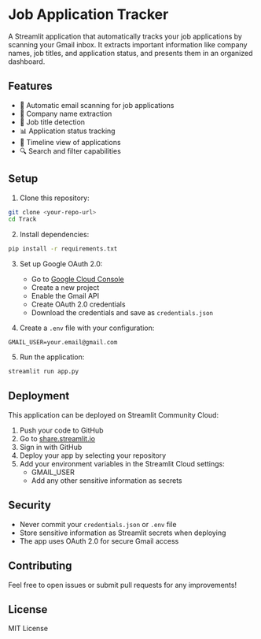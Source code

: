 # Job Application Tracker

A Streamlit application that automatically tracks your job applications by scanning your Gmail inbox. It extracts important information like company names, job titles, and application status, and presents them in an organized dashboard.

## Features

- 📧 Automatic email scanning for job applications
- 🏢 Company name extraction
- 💼 Job title detection
- 📊 Application status tracking
- 📅 Timeline view of applications
- 🔍 Search and filter capabilities

## Setup

1. Clone this repository:
```bash
git clone <your-repo-url>
cd Track
```

2. Install dependencies:
```bash
pip install -r requirements.txt
```

3. Set up Google OAuth 2.0:
   - Go to [Google Cloud Console](https://console.cloud.google.com)
   - Create a new project
   - Enable the Gmail API
   - Create OAuth 2.0 credentials
   - Download the credentials and save as `credentials.json`

4. Create a `.env` file with your configuration:
```env
GMAIL_USER=your.email@gmail.com
```

5. Run the application:
```bash
streamlit run app.py
```

## Deployment

This application can be deployed on Streamlit Community Cloud:

1. Push your code to GitHub
2. Go to [share.streamlit.io](https://share.streamlit.io)
3. Sign in with GitHub
4. Deploy your app by selecting your repository
5. Add your environment variables in the Streamlit Cloud settings:
   - GMAIL_USER
   - Add any other sensitive information as secrets

## Security

- Never commit your `credentials.json` or `.env` file
- Store sensitive information as Streamlit secrets when deploying
- The app uses OAuth 2.0 for secure Gmail access

## Contributing

Feel free to open issues or submit pull requests for any improvements!

## License

MIT License
